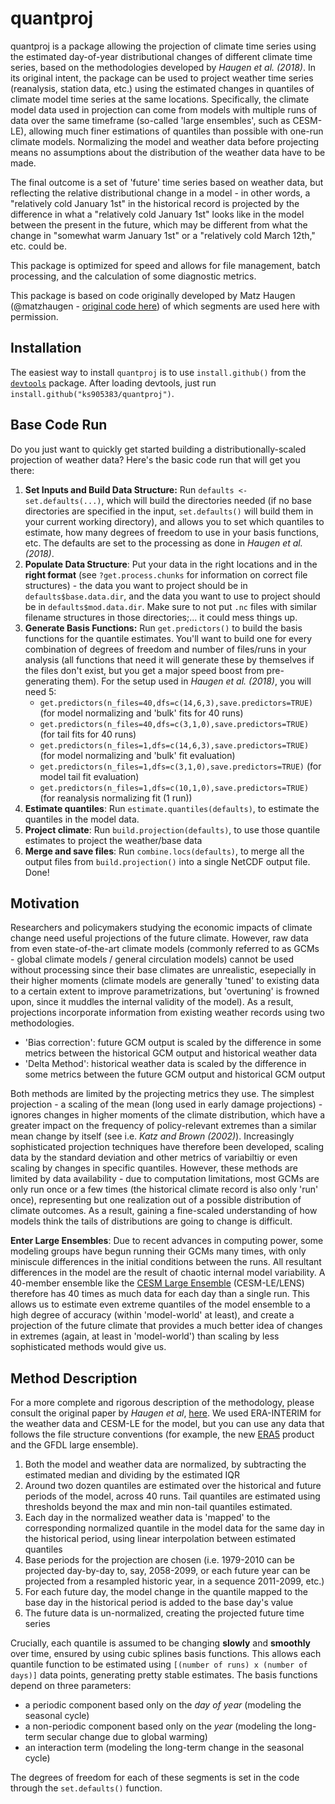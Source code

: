 # quantproj

quantproj is a package allowing the projection of climate time series using the estimated day-of-year distributional changes of different climate time series, based on the methodologies developed by _Haugen et al. (2018)_. In its original intent, the package can be used to project weather time series (reanalysis, station data, etc.) using the estimated changes in quantiles of climate model time series at the same locations. Specifically, the climate model data used in projection can come from models with multiple runs of data over the same timeframe (so-called 'large ensembles', such as CESM-LE), allowing much finer estimations of quantiles than possible with one-run climate models. Normalizing the model and weather data before projecting means no assumptions about the distribution of the weather data have to be made. 

The final outcome is a set of 'future' time series based on weather data, but reflecting the relative distributional change in a model - in other words, a "relatively cold January 1st" in the historical record is projected by the difference in what a "relatively cold January 1st" looks like in the model between the present in the future, which may be different from what the change in "somewhat warm January 1st" or a "relatively cold March 12th," etc. could be. 

This package is optimized for speed and allows for file management, batch processing, and the calculation of some diagnostic metrics. 

This package is based on code originally developed by Matz Haugen (@matzhaugen - [original code here](https://github.com/matzhaugen/future-climate-emulations-analysis)) of which segments are used here with permission.

## Installation
The easiest way to install `quantproj` is to use `install.github()` from the [`devtools`](https://cran.r-project.org/web/packages/devtools/index.html) package. After loading devtools, just run `install.github("ks905383/quantproj")`.

## Base Code Run
Do you just want to quickly get started building a distributionally-scaled projection of weather data? Here's the basic code run that will get you there:

1. **Set Inputs and Build Data Structure:** Run `defaults <- set.defaults(...)`, which will build the directories needed (if no base directories are specified in the input, `set.defaults()` will build them in your current working directory), and allows you to set which quantiles to estimate, how many degrees of freedom to use in your basis functions, etc. The defaults are set to the processing as done in _Haugen et al. (2018)_. 
2. **Populate Data Structure**: Put your data in the right locations and in the **right format** (see `?get.process.chunks` for information on correct file structures) - the data you want to project should be in `defaults$base.data.dir`, and the data you want to use to project should be in `defaults$mod.data.dir`. Make sure to not put `.nc` files with similar filename structures in those directories;... it could mess things up. 
3. **Generate Basis Functions:** Run `get.predictors()` to build the basis functions for the quantile estimates. You'll want to build one for every combination of degrees of freedom and number of files/runs in your analysis (all functions that need it will generate these by themselves if the files don't exist, but you get a major speed boost from pre-generating them). For the setup used in _Haugen et al. (2018)_, you will need 5: 
   - `get.predictors(n_files=40,dfs=c(14,6,3),save.predictors=TRUE)` (for model normalizing and 'bulk' fits for 40 runs)
   - `get.predictors(n_files=40,dfs=c(3,1,0),save.predictors=TRUE)` (for tail fits for 40 runs)
   - `get.predictors(n_files=1,dfs=c(14,6,3),save.predictors=TRUE)` (for model normalizing and 'bulk' fit evaluation)
   - `get.predictors(n_files=1,dfs=c(3,1,0),save.predictors=TRUE)` (for model tail fit evaluation) 
   - `get.predictors(n_files=1,dfs=c(10,1,0),save.predictors=TRUE)` (for reanalysis normalizing fit (1 run)) 
4. **Estimate quantiles**: Run `estimate.quantiles(defaults)`, to estimate the quantiles in the model data.
5. **Project climate**: Run `build.projection(defaults)`, to use those quantile estimates to project the weather/base data
6. **Merge and save files**: Run `combine.locs(defaults)`, to merge all the output files from `build.projection()` into a single NetCDF output file. Done! 


## Motivation
Researchers and policymakers studying the economic impacts of climate change need useful projections of the future climate. However, raw data from even state-of-the-art climate models (commonly referred to as GCMs - global climate models / general circulation models) cannot be used without processing since their base climates are unrealistic, esepecially in their higher moments (climate models are generally 'tuned' to existing data to a certain extent to improve parametrizations, but 'overtuning' is frowned upon, since it muddles the internal validity of the model). As a result, projections incorporate information from existing weather records using two methodologies. 

- 'Bias correction': future GCM output is scaled by the difference in some metrics between the historical GCM output and historical weather data
- 'Delta Method': historical weather data is scaled by the difference in some metrics between the future GCM output and historical GCM output

Both methods are limited by the projecting metrics they use. The simplest projection - a scaling of the mean (long used in early damage projections) - ignores changes in higher moments of the climate distribution, which have a greater impact on the frequency of policy-relevant extremes than a similar mean change by itself (see i.e. _Katz and Brown (2002)_). Increasingly sophisticated projection techniques have therefore been developed, scaling data by the standard deviation and other metrics of variabiltiy or even scaling by changes in specific quantiles. However, these methods are limited by data availability - due to computation limitations, most GCMs are only run once or a few times (the historical climate record is also only 'run' once), representing but one realization out of a possible distribution of climate outcomes. As a result, gaining a fine-scaled understanding of how models think the tails of distributions are going to change is difficult. 

**Enter Large Ensembles**: Due to recent advances in computing power, some modeling groups have begun running their GCMs many times, with only miniscule differences in the initial conditions between the runs. All resultant differences in the model are the result of chaotic internal model variability. A 40-member ensemble like the [CESM Large Ensemble](http://www.cesm.ucar.edu/projects/community-projects/LENS/) (CESM-LE/LENS) therefore has 40 times as much data for each day than a single run. This allows us to estimate even extreme quantiles of the model ensemble to a high degree of accuracy (within 'model-world' at least), and create a projection of the future climate that provides a much better idea of changes in extremes (again, at least in 'model-world') than scaling by less sophisticated methods would give us. 

## Method Description
For a more complete and rigorous description of the methodology, please consult the original paper by _Haugen et al_, [here](https://journals.ametsoc.org/doi/abs/10.1175/JCLI-D-17-0782.1). We used ERA-INTERIM for the weather data and CESM-LE for the model, but you can use any data that follows the file structure conventions (for example, the new [ERA5](https://www.ecmwf.int/en/forecasts/datasets/archive-datasets/reanalysis-datasets/era5) product and the GFDL large ensemble).  

1. Both the model and weather data are normalized, by subtracting the estimated median and dividing by the estimated IQR
2. Around two dozen quantiles are estimated over the historical and future periods of the model, across 40 runs. Tail quantiles are estimated using thresholds beyond the max and min non-tail quantiles estimated.
3. Each day in the normalized weather data is 'mapped' to the corresponding normalized quantile in the model data for the same day in the historical period, using linear interpolation between estimated quantiles
4. Base periods for the projection are chosen (i.e. 1979-2010 can be projected day-by-day to, say, 2058-2099, or each future year can be projected from a resampled historic year, in a sequence 2011-2099, etc.) 
5. For each future day, the model change in the quantile mapped to the base day in the historical period is added to the base day's value
6. The future data is un-normalized, creating the projected future time series

Crucially, each quantile is assumed to be changing **slowly** and **smoothly** over time, ensured by using cubic splines basis functions. This allows each quantile function to be estimated using `[(number of runs) x (number of days)]` data points, generating pretty stable estimates. The basis functions depend on three parameters:
- a periodic component based only on the _day of year_ (modeling the seasonal cycle)
- a non-periodic component based only on the _year_ (modeling the long-term secular change due to global warming)
- an interaction term (modeling the long-term change in the seasonal cycle)

The degrees of freedom for each of these segments is set in the code through the `set.defaults()` function. 






